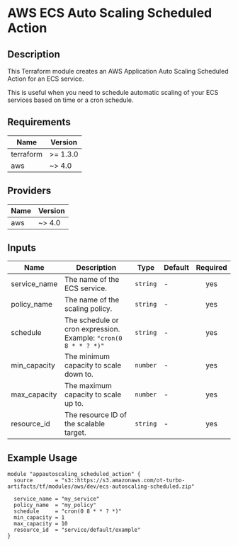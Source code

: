 # AWS ECS Auto Scaling Scheduled Action

## Description

This Terraform module creates an AWS Application Auto Scaling Scheduled Action for an ECS service.

This is useful when you need to schedule automatic scaling of your ECS services based on time or a cron schedule.

## Requirements

| Name | Version |
|------|---------|
| terraform | >= 1.3.0 |
| aws | ~> 4.0 |

## Providers

| Name | Version |
|------|---------|
| aws | ~> 4.0 |

## Inputs

| Name | Description | Type | Default | Required |
|------|-------------|------|---------|:--------:|
| service_name | The name of the ECS service. | `string` | - | yes |
| policy_name | The name of the scaling policy. | `string` | - | yes |
| schedule | The schedule or cron expression. Example: `"cron(0 8 * * ? *)"` | `string` | - | yes |
| min_capacity | The minimum capacity to scale down to. | `number` | - | yes |
| max_capacity | The maximum capacity to scale up to. | `number` | - | yes |
| resource_id | The resource ID of the scalable target. | `string` | - | yes |

## Example Usage

```hcl
module "appautoscaling_scheduled_action" {
  source       = "s3::https://s3.amazonaws.com/ot-turbo-artifacts/tf/modules/aws/dev/ecs-autoscaling-scheduled.zip"

  service_name = "my_service"
  policy_name  = "my_policy"
  schedule     = "cron(0 8 * * ? *)"
  min_capacity = 1
  max_capacity = 10
  resource_id  = "service/default/example"
}
```
